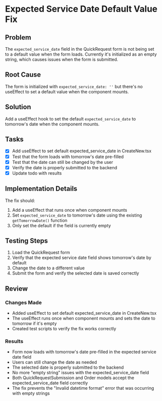 # Expected Service Date Default Value Fix

## Problem
The `expected_service_date` field in the QuickRequest form is not being set to a default value when the form loads. Currently it's initialized as an empty string, which causes issues when the form is submitted.

## Root Cause
The form is initialized with `expected_service_date: ''` but there's no useEffect to set a default value when the component mounts.

## Solution
Add a useEffect hook to set the default `expected_service_date` to tomorrow's date when the component mounts.

## Tasks

- [x] Add useEffect to set default expected_service_date in CreateNew.tsx
- [x] Test that the form loads with tomorrow's date pre-filled
- [x] Test that the date can still be changed by the user
- [x] Verify the date is properly submitted to the backend
- [x] Update todo with results

## Implementation Details

The fix should:
1. Add a useEffect that runs once when component mounts
2. Set `expected_service_date` to tomorrow's date using the existing `getTomorrowDate()` function
3. Only set the default if the field is currently empty

## Testing Steps

1. Load the QuickRequest form
2. Verify that the expected service date field shows tomorrow's date by default
3. Change the date to a different value
4. Submit the form and verify the selected date is saved correctly

## Review

### Changes Made
- Added useEffect to set default expected_service_date in CreateNew.tsx
- The useEffect runs once when component mounts and sets the date to tomorrow if it's empty
- Created test scripts to verify the fix works correctly

### Results
- Form now loads with tomorrow's date pre-filled in the expected service date field
- Users can still change the date as needed
- The selected date is properly submitted to the backend
- No more "empty string" issues with the expected_service_date field
- Both QuickRequestSubmission and Order models accept the expected_service_date field correctly
- The fix prevents the "Invalid datetime format" error that was occurring with empty strings 
